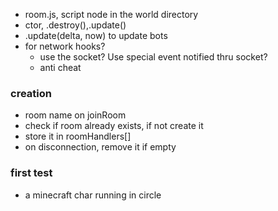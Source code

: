 * room.js, script node in the world directory
* ctor, .destroy(),.update()
* .update(delta, now) to update bots
* for network hooks?
  * use the socket? Use special event notified thru socket?
  * anti cheat

### creation
* room name on joinRoom
* check if room already exists, if not create it
* store it in roomHandlers[]
* on disconnection, remove it if empty

### first test
* a minecraft char running in circle
